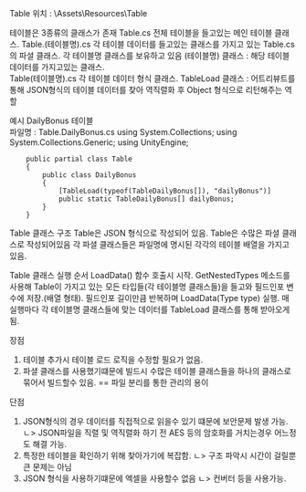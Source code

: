 Table 위치 : \Assets\Resources\Table

테이블은 3종류의 클래스가 존재
    Table.cs
        전체 테이블을 들고있는 메인 테이블 클래스.
    Table.(테이블명).cs 
        각 테이블 데이터를 들고있는 클래스를 가지고 있는 Table.cs의 파셜 클래스.
        각 테이블명 클래스를 보유하고 있음
        (테이블명) 클래스 : 해당 테이블 데이터를 가지고있는 클래스.            
    Table(테이블명).cs
        각 테이블 데이터 형식 클래스.
    TableLoad 클래스 : 어트리뷰트를 통해 JSON형식의 테이블 데이터를 찾아 역직렬화 후 Object 형식으로 리턴해주는 역할

예시
    DailyBonus 테이블    
    파일명 : Table.DailyBonus.cs
        using System.Collections;
        using System.Collections.Generic;
        using UnityEngine;

        public partial class Table
        {
            public class DailyBonus
            {
                [TableLoad(typeof(TableDailyBonus[]), "dailyBonus")]
                public static TableDailyBonus[] dailyBonus;
            }
        }



Table 클래스 구조
    Table은 JSON 형식으로 작성되어 있음.
    Table은 수많은 파셜 클래스로 작성되어있음
    각 파셜 클래스들은 파일명에 명시된 각각의 테이블 배열을 가지고 있음.

Table 클래스 실행 순서
    LoadData() 함수 호출시 시작.
    GetNestedTypes 메소드를 사용해 Table이 가지고 있는 모든 타입들(각 테이블명 클래스들)을 들고와 필드인포 변수에 저장.(배열 형태).
    필드인포 길이만큼 반복하며 LoadData(Type type) 실행.
    매 실행마다 각 테이블명 클래스들에 맞는 데이터를 TableLoad 클래스를 통해 받아오게됨.

장점
1. 테이블 추가시 테이블 로드 로직을 수정할 필요가 없음.
2. 파셜 클래스를 사용했기떄문에 빌드시 수많은 테이블 클래스들을 하나의 클래스로 묶어서 빌드할수 있음.
    == 파일 분리를 통한 관리의 용이 

단점
1. JSON형식의 경우 데이터를 직접적으로 읽을수 있기 떄문에 보안문제 발생 가능.
    ㄴ> JSON파일을 직렬 및 역직렬화 하기 전 AES 등의 암호화를 거치는경우 어느정도 해결 가능.
2. 특정한 테이블을 확인하기 위해 찾아가기에 복잡함.
    ㄴ> 구조 파악시 시간이 걸릴뿐 큰 문제는 아님
3. JSON 형식을 사용하기떄문에 엑셀을 사용할수 없음
    ㄴ> 컨버터 등을 사용가능.
